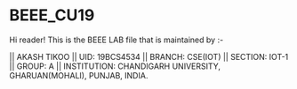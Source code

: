 # BEEE_CU19
Hi reader!
    This is the BEEE LAB file that is maintained by :-

|| AKASH TIKOO
|| UID: 19BCS4534
|| BRANCH: CSE(IOT)
|| SECTION: IOT-1 
|| GROUP: A
|| INSTITUTION: CHANDIGARH UNIVERSITY, GHARUAN(MOHALI), PUNJAB, INDIA.
